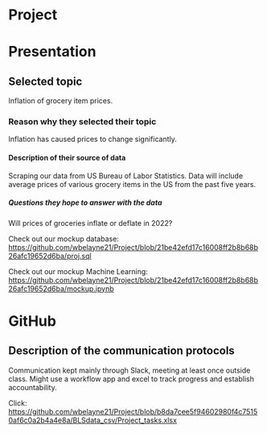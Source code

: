 # Project


# Presentation 

##  Selected topic 
Inflation of grocery item prices.

### Reason why they selected their topic 
Inflation has caused prices to change significantly. 

#### Description of their source of data 
Scraping our data from US Bureau of Labor Statistics. Data will include average prices of various grocery items in the US from the past five years.  

##### Questions they hope to answer with the data
Will prices of groceries inflate or deflate in 2022? 

Check out our mockup database: 
https://github.com/wbelayne21/Project/blob/21be42efd17c16008ff2b8b68b26afc19652d6ba/proj.sql

Check out our mockup Machine Learning: https://github.com/wbelayne21/Project/blob/21be42efd17c16008ff2b8b68b26afc19652d6ba/mockup.ipynb

# GitHub 
## Description of the communication protocols 
Communication kept mainly through Slack, meeting at least once outside class. Might use a workflow app and excel to track progress and establish accountability. 

Click: https://github.com/wbelayne21/Project/blob/b8da7cee5f94602980f4c75150af6c0a2b4a4e8a/BLSdata_csv/Project_tasks.xlsx
